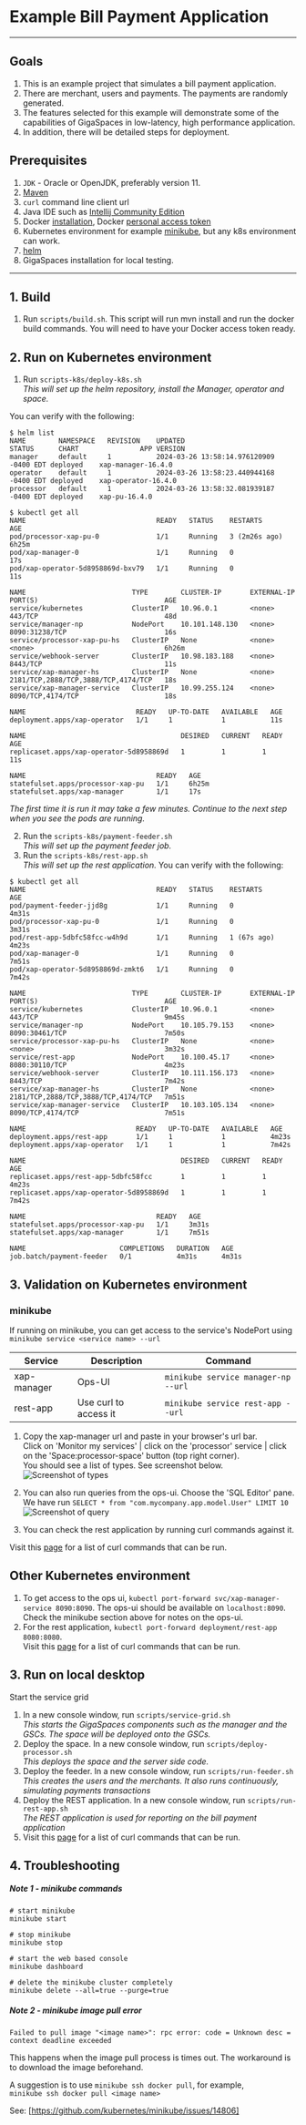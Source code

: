 # Example Bill Payment Application

---

## Goals

1. This is an example project that simulates a bill payment application.
2. There are merchant, users and payments. The payments are randomly generated.
3. The features selected for this example will demonstrate some of the capabilities of GigaSpaces in low-latency, high performance application.
4. In addition, there will be detailed steps for deployment.

## Prerequisites

1. `JDK` - Oracle or OpenJDK, preferably version 11.
2. [Maven](https://maven.apache.org/install.html)
3. `curl` command line client url
4. Java IDE such as [Intellij Community Edition](https://www.jetbrains.com/idea/download/)
5. Docker [installation](https://docs.docker.com/engine/install/), Docker [personal access token](https://docs.docker.com/security/for-developers/access-tokens/)
6. Kubernetes environment for example [minikube](https://minikube.sigs.k8s.io/docs/start/), but any k8s environment can work.
7. [helm](https://helm.sh/docs/intro/install/)
8. GigaSpaces installation for local testing.

---

## 1. Build

1. Run `scripts/build.sh`. This script will run mvn install and run the docker build commands. You will need to have your Docker access token ready.

## 2. Run on Kubernetes environment

1. Run `scripts-k8s/deploy-k8s.sh`  
*This will set up the helm repository, install the Manager, operator and space.*

You can verify with the following:
```
$ helm list
NAME     	NAMESPACE	REVISION	UPDATED                                	STATUS  	CHART              	APP VERSION
manager  	default  	1       	2024-03-26 13:58:14.976120909 -0400 EDT	deployed	xap-manager-16.4.0 	           
operator 	default  	1       	2024-03-26 13:58:23.440944168 -0400 EDT	deployed	xap-operator-16.4.0	           
processor	default  	1       	2024-03-26 13:58:32.081939187 -0400 EDT	deployed	xap-pu-16.4.0      	
```
```
$ kubectl get all
NAME                                READY   STATUS    RESTARTS        AGE
pod/processor-xap-pu-0              1/1     Running   3 (2m26s ago)   6h25m
pod/xap-manager-0                   1/1     Running   0               17s
pod/xap-operator-5d8958869d-bxv79   1/1     Running   0               11s

NAME                          TYPE        CLUSTER-IP       EXTERNAL-IP   PORT(S)                               AGE
service/kubernetes            ClusterIP   10.96.0.1        <none>        443/TCP                               48d
service/manager-np            NodePort    10.101.148.130   <none>        8090:31238/TCP                        16s
service/processor-xap-pu-hs   ClusterIP   None             <none>        <none>                                6h26m
service/webhook-server        ClusterIP   10.98.183.188    <none>        8443/TCP                              11s
service/xap-manager-hs        ClusterIP   None             <none>        2181/TCP,2888/TCP,3888/TCP,4174/TCP   18s
service/xap-manager-service   ClusterIP   10.99.255.124    <none>        8090/TCP,4174/TCP                     18s

NAME                           READY   UP-TO-DATE   AVAILABLE   AGE
deployment.apps/xap-operator   1/1     1            1           11s

NAME                                      DESIRED   CURRENT   READY   AGE
replicaset.apps/xap-operator-5d8958869d   1         1         1       11s

NAME                                READY   AGE
statefulset.apps/processor-xap-pu   1/1     6h25m
statefulset.apps/xap-manager        1/1     17s
```
*The first time it is run it may take a few minutes. Continue to the next step when you see the pods are running.*

2. Run the `scripts-k8s/payment-feeder.sh`  
*This will set up the payment feeder job.*
3. Run the `scripts-k8s/rest-app.sh`  
*This will set up the rest application.*
You can verify with the following:
```
$ kubectl get all
NAME                                READY   STATUS    RESTARTS      AGE
pod/payment-feeder-jjd8g            1/1     Running   0             4m31s
pod/processor-xap-pu-0              1/1     Running   0             3m31s
pod/rest-app-5dbfc58fcc-w4h9d       1/1     Running   1 (67s ago)   4m23s
pod/xap-manager-0                   1/1     Running   0             7m51s
pod/xap-operator-5d8958869d-zmkt6   1/1     Running   0             7m42s

NAME                          TYPE        CLUSTER-IP       EXTERNAL-IP   PORT(S)                               AGE
service/kubernetes            ClusterIP   10.96.0.1        <none>        443/TCP                               9m45s
service/manager-np            NodePort    10.105.79.153    <none>        8090:30461/TCP                        7m50s
service/processor-xap-pu-hs   ClusterIP   None             <none>        <none>                                3m32s
service/rest-app              NodePort    10.100.45.17     <none>        8080:30110/TCP                        4m23s
service/webhook-server        ClusterIP   10.111.156.173   <none>        8443/TCP                              7m42s
service/xap-manager-hs        ClusterIP   None             <none>        2181/TCP,2888/TCP,3888/TCP,4174/TCP   7m51s
service/xap-manager-service   ClusterIP   10.103.105.134   <none>        8090/TCP,4174/TCP                     7m51s

NAME                           READY   UP-TO-DATE   AVAILABLE   AGE
deployment.apps/rest-app       1/1     1            1           4m23s
deployment.apps/xap-operator   1/1     1            1           7m42s

NAME                                      DESIRED   CURRENT   READY   AGE
replicaset.apps/rest-app-5dbfc58fcc       1         1         1       4m23s
replicaset.apps/xap-operator-5d8958869d   1         1         1       7m42s

NAME                                READY   AGE
statefulset.apps/processor-xap-pu   1/1     3m31s
statefulset.apps/xap-manager        1/1     7m51s

NAME                       COMPLETIONS   DURATION   AGE
job.batch/payment-feeder   0/1           4m31s      4m31s
```

## 3. Validation on Kubernetes environment

### minikube

If running on minikube, you can get access to the service's NodePort using `minikube service <service name> --url`

| Service | Description | Command |
| ----- | ----- | -----|
| xap-manager | Ops-UI | `minikube service manager-np --url`|
| rest-app | Use curl to access it | `minikube service rest-app --url` |


1. Copy the xap-manager url and paste in your browser's url bar.  
Click on 'Monitor my services' | click on the 'processor' service | click on the 'Space:processor-space' button (top right corner).  
You should see a list of types. See screenshot below.  
![Screenshot of types](https://github.com/GigaSpaces-ProfessionalServices/gs-dev-training-stage/blob/main/lab20-billing_app-example/Pictures/ops_ui-types.png)

2. You can also run queries from the ops-ui. Choose the 'SQL Editor' pane. We have run `SELECT * from "com.mycompany.app.model.User" LIMIT 10`
![Screenshot of query](https://github.com/GigaSpaces-ProfessionalServices/gs-dev-training-stage/blob/main/lab20-billing_app-example/Pictures/ops_ui-query.png)
3. You can check the rest application by running curl commands against it.  

Visit this [page](example_curl_commands.md) for a list of curl commands that can be run.

## Other Kubernetes environment
1. To get access to the ops ui, `kubectl port-forward svc/xap-manager-service 8090:8090`. The ops-ui should be available on `localhost:8090`. Check the minikube section above for notes on the ops-ui.
2. For the rest application, `kubectl port-forward deployment/rest-app 8080:8080`.  
Visit this [page](example_curl_commands.md) for a list of curl commands that can be run.

## 3. Run on local desktop

Start the service grid

1. In a new console window, run `scripts/service-grid.sh`  
   *This starts the GigaSpaces components such as the manager and the GSCs. The space will be deployed onto the GSCs.*
2. Deploy the space. In a new console window, run `scripts/deploy-processor.sh`  
   *This deploys the space and the server side code.*
3. Deploy the feeder. In a new console window, run `scripts/run-feeder.sh`  
   *This creates the users and the merchants. It also runs continuously, simulating payments transactions*
4. Deploy the REST application. In a new console window, run `scripts/run-rest-app.sh`  
   *The REST application is used for reporting on the bill payment application*
5. Visit this [page](example_curl_commands.md) for a list of curl commands that can be run.

## 4. Troubleshooting

##### Note 1 - minikube commands

```
# start minikube
minikube start

# stop minikube
minikube stop

# start the web based console
minikube dashboard

# delete the minikube cluster completely
minikube delete --all=true --purge=true
```

##### Note 2 - minikube image pull error
`Failed to pull image "<image name>": rpc error: code = Unknown desc = context deadline exceeded`

This happens when the image pull process is times out. The workaround is to download the image beforehand.

A suggestion is to use `minikube ssh docker pull`, for example,    
`minikube ssh docker pull <image name>`  

See: [https://github.com/kubernetes/minikube/issues/14806]

